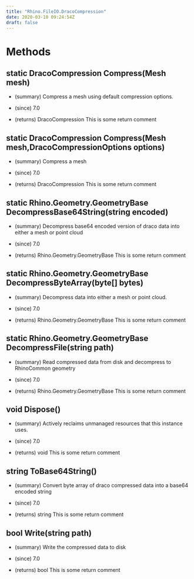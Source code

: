```yaml
---
title: "Rhino.FileIO.DracoCompression"
date: 2020-03-10 09:24:54Z
draft: false
---
```


# Methods
## static DracoCompression Compress(Mesh mesh)
- (summary) 
     Compress a mesh using default compression options.
     
- (since) 7.0
- (returns) DracoCompression This is some return comment
## static DracoCompression Compress(Mesh mesh,DracoCompressionOptions options)
- (summary) 
     Compress a mesh
     
- (since) 7.0
- (returns) DracoCompression This is some return comment
## static Rhino.Geometry.GeometryBase DecompressBase64String(string encoded)
- (summary) 
     Decompress base64 encoded version of draco data into either a mesh or point cloud
     
- (since) 7.0
- (returns) Rhino.Geometry.GeometryBase This is some return comment
## static Rhino.Geometry.GeometryBase DecompressByteArray(byte[] bytes)
- (summary) 
     Decompress data into either a mesh or point cloud.
     
- (since) 7.0
- (returns) Rhino.Geometry.GeometryBase This is some return comment
## static Rhino.Geometry.GeometryBase DecompressFile(string path)
- (summary) 
     Read compressed data from disk and decompress to RhinoCommon geometry
     
- (since) 7.0
- (returns) Rhino.Geometry.GeometryBase This is some return comment
## void Dispose()
- (summary) 
     Actively reclaims unmanaged resources that this instance uses.
     
- (since) 7.0
- (returns) void This is some return comment
## string ToBase64String()
- (summary) 
     Convert byte array of draco compressed data into a base64 encoded string
     
- (since) 7.0
- (returns) string This is some return comment
## bool Write(string path)
- (summary) 
     Write the compressed data to disk
     
- (since) 7.0
- (returns) bool This is some return comment
